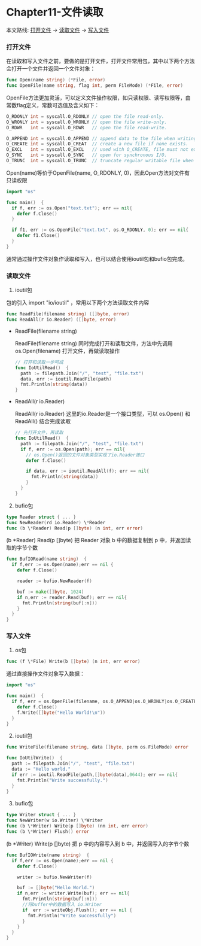 # Chapter11-文件读取
本文路线: [打开文件](#打开文件) -> [读取文件](#读取文件) -> [写入文件](#写入文件)

### 打开文件
在读取和写入文件之前，要做的是打开文件，打开文件常用包，其中以下两个方法会打开一个文件并返回一个文件对象：

```Go
func Open(name string) (*File, error)
func OpenFile(name string, flag int, perm FileMode) (*File, error)
```

OpenFile方法更加灵活，可以定义文件操作权限，如只读权限、读写权限等，由常数flag定义，常数可选值及含义如下：

```Go
O_RDONLY int = syscall.O_RDONLY // open the file read-only.
O_WRONLY int = syscall.O_WRONLY // open the file write-only.
O_RDWR   int = syscall.O_RDWR   // open the file read-write.

O_APPEND int = syscall.O_APPEND // append data to the file when writing.
O_CREATE int = syscall.O_CREAT  // create a new file if none exists.
O_EXCL   int = syscall.O_EXCL   // used with O_CREATE, file must not exist.
O_SYNC   int = syscall.O_SYNC   // open for synchronous I/O.
O_TRUNC  int = syscall.O_TRUNC  // truncate regular writable file when opened.
```

Open(name)等价于OpenFile(name, O_RDONLY, 0)，因此Open方法对文件有只读权限

```Go
import "os"

func main()  {
  if f, err := os.Open("text.txt"); err == nil{
    defer f.Close()
  }

  if f1, err := os.OpenFile("text.txt", os.O_RDONLY, 0); err == nil{
    defer f1.Close()
  }
}
```
通常通过操作文件对象作读取和写入，也可以结合使用ioutil包和bufio包完成。

### 读取文件

1. ioutil包

包的引入 import "io/ioutil" ，常用以下两个方法读取文件内容
```Go
func ReadFile(filename string) ([]byte, error)
func ReadAll(r io.Reader) ([]byte, error)
```

- ReadFile(filename string)

   ReadFile(filename string)  同时完成打开和读取文件，方法中先调用  os.Open(filename)  打开文件，再做读取操作

  ```Go
  // 打开和读取一步呵成
  func IoUtilRead()  {
    path := filepath.Join("/", "test", "file.txt")
    data, err := ioutil.ReadFile(path)
    fmt.Println(string(data))
  }
  ```

- ReadAll(r io.Reader)

   ReadAll(r io.Reader)  这里的io.Reader是一个接口类型，可以 os.Open()  和  ReadAll()  结合完成读取

    ```Go
    // 先打开文件，再读取
    func IoUtilRead()  {
      path := filepath.Join("/", "test", "file.txt")
      if f, err := os.Open(path); err == nil{
        // os.Open()返回的文件对象类型实现了io.Reader接口
        defer f.Close()

        if data, err := ioutil.ReadAll(f); err == nil{
          fmt.Println(string(data))
        }
      }
    }
    ```

2. bufio包
```Go
type Reader struct { ... }
func NewReader(rd io.Reader) \*Reader
func (b \*Reader) Read(p []byte) (n int, err error)
```

 (b \*Reader) Read(p []byte)  把  Reader  对象  b  中的数据复制到  p  中，并返回读取的字节个数

```Go
func BufIORead(name string)  {
  if f,err := os.Open(name);err == nil {
    defer f.Close()

    reader := bufio.NewReader(f)

    buf := make([]byte, 1024)
    if n,err := reader.Read(buf); err == nil{
      fmt.Println(string(buf[:n]))
    }
  }
}
```

### 写入文件

1. os包
```Go
func (f \*File) Write(b []byte) (n int, err error)
```

通过直接操作文件对象写入数据：
```Go
import "os"

func main()  {
  if f, err = os.OpenFile(filename, os.O_APPEND|os.O_WRONLY|os.O_CREATE, 0666); err == nil{
    defer f.Close()
    f.Write([]byte("Hello World!\n"))
  }
}
```

2. ioutil包
```Go
func WriteFile(filename string, data []byte, perm os.FileMode) error
```

```Go
func IoUtilWrite()  {
  path := filepath.Join("/", "test", "file.txt")
  data := "Hello world."
  if err := ioutil.ReadFile(path,[]byte(data),0644); err == nil{
    fmt.Println("Write successfully.")
  }
}
```

3. bufio包
```Go
type Writer struct { ... }
func NewWriter(w io.Writer) \*Writer
func (b \*Writer) Write(p []byte) (nn int, err error)
func (b \*Writer) Flush() error
```

 (b \*Writer) Write(p []byte)  把  p  中的内容写入到  b  中，并返回写入的字节个数

```Go
func BufIOWrite(name string)  {
  if f,err := os.Open(name);err == nil {
    defer f.Close()

    writer := bufio.NewWriter(f)

    buf := []byte("Hello World.")
    if n,err := writer.Write(buf); err == nil{
      fmt.Println(string(buf[:n]))
      //将buffer中的数据写入 io.Writer
      if  err := writeObj.Flush(); err == nil {
        fmt.Println("Write successfully")
      }
    }
  }
}
```
